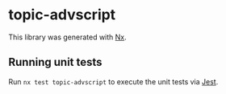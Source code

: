 # topic-advscript

This library was generated with [Nx](https://nx.dev).

## Running unit tests

Run `nx test topic-advscript` to execute the unit tests via [Jest](https://jestjs.io).
